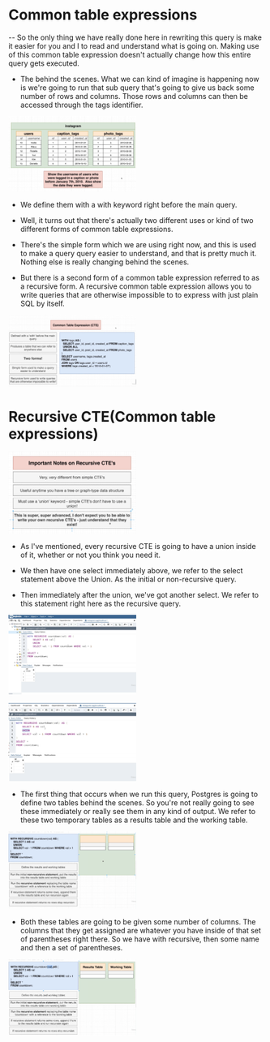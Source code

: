 # Common table expressions

-- So the only thing we have really done here in rewriting this query is make it easier for you and I to read and understand what is going on. Making use of this common table expression doesn't actually change how this entire query gets executed.

- The behind the scenes. What we can kind of imagine is happening now is we're going to run that sub query that's going to give us back some number of rows and columns. Those rows and columns can then be accessed through the tags identifier.

[<img src="./pictures/common_table_expression.png" width="50%"/>](./pictures/common_table_expression.png)

- We define them with a with keyword right before the main query.

- Well, it turns out that there's actually two different uses or kind of two different forms of common table expressions.

- There's the simple form which we are using right now, and this is used to make a query query easier to understand, and that is pretty much it. Nothing else is really changing behind the scenes.

- But there is a second form of a common table expression referred to as a recursive form. A recursive common table expression allows you to write queries that are otherwise impossible to to express with just plain SQL by itself.

[<img src="./pictures/common_table_expressions.png" width="50%"/>](./pictures/common_table_expressions.png)

# Recursive CTE(Common table expressions)

[<img src="./pictures/recursive_ctes.png" width="50%"/>](./pictures/recursive_ctes.png)

- As I've mentioned, every recursive CTE is going to have a union inside of it, whether or not you think you need it.

- We then have one select immediately above, we refer to the select statement above the Union. As the initial or non-recursive query.

- Then immediately after the union, we've got another select. We refer to this statement right here as the recursive query.

[<img src="./pictures/recursice_cte.png" width="50%"/>](./pictures/recursice_cte.png)

[<img src="./pictures/recursive_01.png" width="50%"/>](./pictures/recursive_01.png)

- The first thing that occurs when we run this query, Postgres is going to define two tables behind the scenes. So you're not really going to see these immediately or really see them in any kind of output. We refer to these two temporary tables as a results table and the working table.

[<img src="./pictures/recursive_steps.png" width="50%"/>](./pictures/recursive_steps.png)

- Both these tables are going to be given some number of columns. The columns that they get assigned are whatever you have inside of that set of parentheses right there. So we have with recursive, then some name and then a set of parentheses.

[<img src="./pictures/recursive_steps_01.png" width="50%"/>](./pictures/recursive_steps_01.png)
